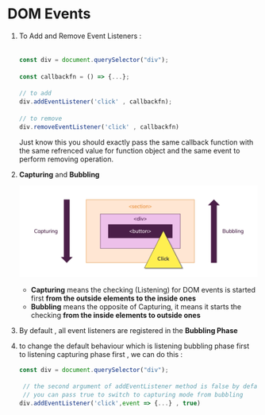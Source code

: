 # DOM Events

1. To Add and Remove Event Listeners :

   ```javascript

   const div = document.querySelector("div");

   const callbackfn = () => {...};

   // to add
   div.addEventListener('click' , callbackfn);

   // to remove
   div.removeEventListener('click' , callbackfn)

   ```

   Just know this you should exactly pass the same callback function with the same refrenced value for function object and the same event to perform removing operation.

2. **Capturing** and **Bubbling**

   ![domevents](./dom-events.png)

   - **Capturing** means the checking (Listening) for DOM events is started first **from the outside elements to the inside ones**
   - **Bubbling** means the opposite of Capturing, it means it starts the checking **from the inside elements to outside ones**

3. By default , all event listeners are registered in the **Bubbling Phase**
4. to change the default behaviour which is listening bubbling phase first to listening capturing phase first , we can do this :

   ```javascript
   const div = document.querySelector("div");

    // the second argument of addEventListener method is false by default
    // you can pass true to switch to capturing mode from bubbling
   div.addEventListener('click',event => {...} , true)
   ```

